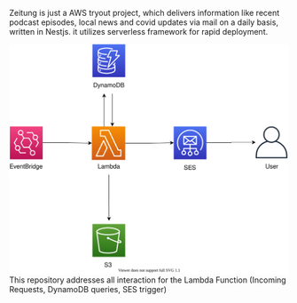 Zeitung is just a AWS tryout project, which delivers information like recent podcast episodes, local news and covid updates via mail on a daily basis, written in Nestjs. it utilizes serverless framework for rapid deployment.

![Architecture](./zeitung-aws.svg)
This repository addresses all interaction for the Lambda Function (Incoming Requests, DynamoDB queries, SES trigger)
